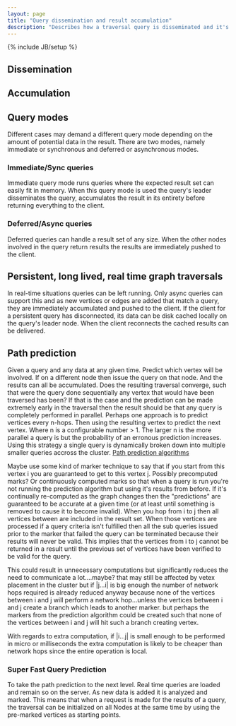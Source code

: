 ```yaml
---
layout: page
title: "Query dissemination and result accumulation"
description: "Describes how a traversal query is disseminated and it's results accumulated"
---
```

{% include JB/setup %}

## Dissemination

## Accumulation

## Query modes
Different cases may demand a different query mode depending on the amount of potential data in the result. There are two modes, namely immediate or synchronous and deferred or asynchronous modes.

### Immediate/Sync queries

Immediate query mode runs queries where the expected result set can easily fit in memory. When this query mode is used the query's leader disseminates the query, accumulates the result in its entirety before returning everything to the client.

### Deferred/Async queries

Deferred queries can handle a result set of any size. When the other nodes involved in the query return results the results are immediately pushed to the client.

## Persistent, long lived, real time graph traversals

In real-time situations queries can be left running. Only async queries can support this and as new vertices or edges are added that match a query, they are immediately accumulated and pushed to the client. If the client for a persistent query has disconnected, its data can be disk cached locally on the query's leader node. When the client reconnects the cached results can be delivered.

## Path prediction

Given a query and any data at any given time. Predict which vertex will be involved. If on a different node then issue the query on that node. And the results can all be accumulated. Does the resulting traversal converge, such that were the query done sequentially any vertex that would have been traversed has been?
If that is the case and the prediction can be made extremely early in the traversal then the result should be that any query is completely performed in parallel.
Perhaps one approach is to predict vertices every n-hops. Then using the resulting vertex to predict the next vertex. Where n is a configurable number > 1.
The larger n is the more parallel a query is but the probability of an erronous prediction increases. Using this strategy a single query is dynamically broken down into multiple smaller queries accross the cluster.
[Path prediction algorithms](https://www.google.co.uk/search?q=path+prediction+algorithm&oq=path+predi&aqs=chrome.3.69i57j0l3.3517j0j1&sourceid=chrome&ie=UTF-8)

Maybe use some kind of marker technique to say that if you start from this vertex i you are guaranteed to get to this vertex j. Possibly precomputed marks? Or continuously computed marks so that when a query is run you're not running the prediction algorithm but using it's results from before. If it's continually re-computed as the graph changes then the "predictions" are guaranteed to be accurate at a given time (or at least until something is removed to cause it to become invalid).
When you hop from i to j then all vertices between are included in the result set.
When those vertices are processed if a query criteria isn't fulfilled then all the sub queries issued prior to the marker that failed the query can be terminated because their results will never be valid. This implies that the vertices from i to j cannot be returned in a result until the previous set of vertices have been verified to be valid for the query. 

This could result in unnecessary computations but significantly reduces the need to communicate a lot....maybe? that may still be affected by vetex placement in the cluster but if |j...i| is big enough the number of network hops required is already reduced anyway because none of the vertices between i and j will perform a network hop...unless the vertices between i and j create a branch which leads to another marker. but perhaps the markers from the prediction algorithm could be created such that none of the vertices between i and j will hit such a branch creating vertex.

With regards to extra computation, if |i...j| is small enough to be performed in micro or milliseconds the extra computation is likely to be cheaper than network hops since the entire operation is local.

### Super Fast Query Prediction

To take the path prediction to the next level. Real time queries are loaded and remain so on the server. As new data is added it is analyzed and marked. This means that when a request is made for the results of a query, the traversal can be initialized on all Nodes at the same time by using the pre-marked vertices as starting points.